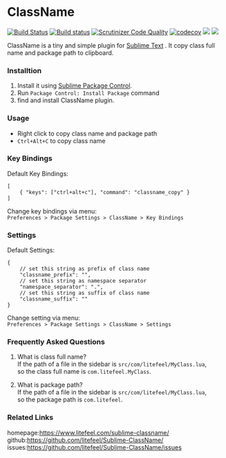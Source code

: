 # ClassName

[![Build Status](https://travis-ci.org/litefeel/Sublime-ClassName.svg?branch=master)](https://travis-ci.org/litefeel/Sublime-ClassName)
[![Build status](https://ci.appveyor.com/api/projects/status/40vjxtplhvw82aw8/branch/master?svg=true)](https://ci.appveyor.com/project/litefeel/sublime-ClassName/branch/master)
[![Scrutinizer Code Quality](https://scrutinizer-ci.com/g/litefeel/Sublime-ClassName/badges/quality-score.png?b=master)](https://scrutinizer-ci.com/g/litefeel/Sublime-ClassName/?branch=master)
[![codecov](https://codecov.io/gh/litefeel/Sublime-ClassName/branch/master/graph/badge.svg)](https://codecov.io/gh/litefeel/Sublime-ClassName)
<a href="https://packagecontrol.io/packages/ClassName"><img src="https://packagecontrol.herokuapp.com/downloads/ClassName.svg"></a>
<a href="https://www.paypal.me/litefeel/5usd" title="Donate to this project using Paypal"><img src="https://img.shields.io/badge/paypal-donate-blue.svg" /></a>

ClassName is a tiny and simple plugin for [Sublime Text](http://www.sublimetext.com) .
It copy class full name and package path to clipboard.

### Installtion

1. Install it using [Sublime Package Control](https://packagecontrol.io/installation).
2. Run `Package Control: Install Package` command
3. find and install ClassName plugin.

### Usage

- Right click to copy class name and package path
- `Ctrl+Alt+C` to copy class name

### Key Bindings

Default Key Bindings:
~~~json5
[
    { "keys": ["ctrl+alt+c"], "command": "classname_copy" }
]
~~~

Change key bindings via menu:  
`Preferences > Package Settings > ClassName > Key Bindings`

### Settings

Default Settings:

~~~json5
{
    // set this string as prefix of class name
    "classname_prefix": "",
    // set this string as namespace separator
    "namespace_separator": ".",
    // set this string as suffix of class name
    "classname_suffix": ""
}
~~~

Change setting via menu:  
`Preferences > Package Settings > ClassName > Settings`

### Frequently Asked Questions

1. What is class full name?  
   If the path of a file in the sidebar is `src/com/litefeel/MyClass.lua`,  
   so the class full name is `com.litefeel.MyClass`.

2. What is package path?  
   If the path of a file in the sidebar is `src/com/litefeel/MyClass.lua`,  
   so the package path is `com.litefeel`.

### Related Links

homepage:<https://www.litefeel.com/sublime-classname/>  
github:<https://github.com/litefeel/Sublime-ClassName/>  
issues:<https://github.com/litefeel/Sublime-ClassName/issues>  
